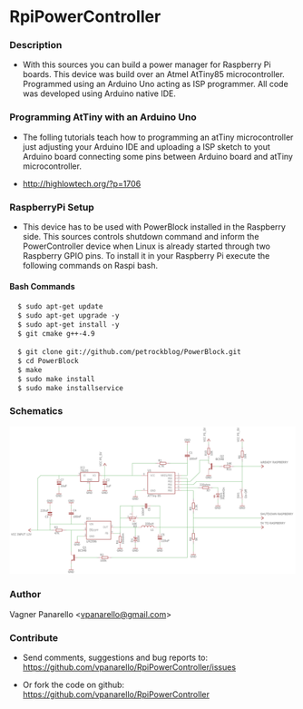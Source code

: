 RpiPowerController
==

### Description
* With this sources you can build a power manager for Raspberry Pi boards. This device was build over an Atmel AtTiny85 microcontroller. Programmed using an Arduino Uno acting as ISP programmer. All code was developed using Arduino native IDE.

### Programming AtTiny with an Arduino Uno

* The folling tutorials teach how to programming an atTiny microcontroller just adjusting your Arduino IDE and uploading a ISP sketch to yout Arduino board connecting some pins between Arduino board and atTiny microcontroller.

- http://highlowtech.org/?p=1706

### RaspberryPi Setup
* This device has to be used with PowerBlock installed in the Raspberry side. This sources controls shutdown command and inform the PowerController device when Linux is already started through two Raspberry GPIO pins. To install it in your Raspberry Pi execute the following commands on Raspi bash.

#### Bash Commands
      $ sudo apt-get update
      $ sudo apt-get upgrade -y
      $ sudo apt-get install -y 
      $ git cmake g++-4.9

      $ git clone git://github.com/petrockblog/PowerBlock.git
      $ cd PowerBlock
      $ make
      $ sudo make install
      $ sudo make installservice

### Schematics

![alt tag](https://raw.githubusercontent.com/vpanarello/RpiPowerController/master/img/powerModule_schematic.png)


### Author

Vagner Panarello <<vpanarello@gmail.com>>


### Contribute

* Send comments, suggestions and bug reports to:
https://github.com/vpanarello/RpiPowerController/issues

* Or fork the code on github:
https://github.com/vpanarello/RpiPowerController


